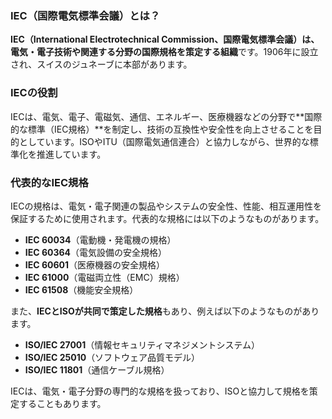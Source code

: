 ### **IEC（国際電気標準会議）とは？**  
**IEC（International Electrotechnical Commission、国際電気標準会議）**は、電気・電子技術や関連する分野の**国際規格を策定する組織**です。1906年に設立され、スイスのジュネーブに本部があります。  

### **IECの役割**
IECは、電気、電子、電磁気、通信、エネルギー、医療機器などの分野で**国際的な標準（IEC規格）**を制定し、技術の互換性や安全性を向上させることを目的としています。ISOやITU（国際電気通信連合）と協力しながら、世界的な標準化を推進しています。  

### **代表的なIEC規格**
IECの規格は、電気・電子関連の製品やシステムの安全性、性能、相互運用性を保証するために使用されます。代表的な規格には以下のようなものがあります。

- **IEC 60034**（電動機・発電機の規格）  
- **IEC 60364**（電気設備の安全規格）  
- **IEC 60601**（医療機器の安全規格）  
- **IEC 61000**（電磁両立性（EMC）規格）  
- **IEC 61508**（機能安全規格）  

また、**IECとISOが共同で策定した規格**もあり、例えば以下のようなものがあります。

- **ISO/IEC 27001**（情報セキュリティマネジメントシステム）  
- **ISO/IEC 25010**（ソフトウェア品質モデル）  
- **ISO/IEC 11801**（通信ケーブル規格）  

IECは、電気・電子分野の専門的な規格を扱っており、ISOと協力して規格を策定することもあります。